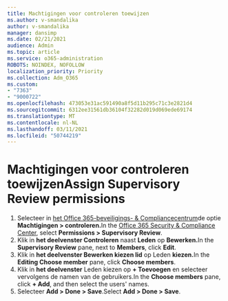 ```yaml
---
title: Machtigingen voor controleren toewijzen
ms.author: v-smandalika
author: v-smandalika
manager: dansimp
ms.date: 02/21/2021
audience: Admin
ms.topic: article
ms.service: o365-administration
ROBOTS: NOINDEX, NOFOLLOW
localization_priority: Priority
ms.collection: Adm_O365
ms.custom:
- "7363"
- "9000722"
ms.openlocfilehash: 473053e31ac591490a8f5d11b295c71c3e2821d4
ms.sourcegitcommit: 6312ee31561db36104f32282d019d069ede69174
ms.translationtype: MT
ms.contentlocale: nl-NL
ms.lasthandoff: 03/11/2021
ms.locfileid: "50744219"
---
```

# <a name="assign-supervisory-review-permissions"></a><span data-ttu-id="5896d-102">Machtigingen voor controleren toewijzen</span><span class="sxs-lookup"><span data-stu-id="5896d-102">Assign Supervisory Review permissions</span></span>

1. <span data-ttu-id="5896d-103">Selecteer in [het Office 365-beveiligings- & Compliancecentrum](https://sip.protection.office.com/homepage)de optie **Machtigingen > controleren.**</span><span class="sxs-lookup"><span data-stu-id="5896d-103">In the [Office 365 Security & Compliance Center](https://sip.protection.office.com/homepage), select **Permissions > Supervisory Review**.</span></span>
2. <span data-ttu-id="5896d-104">Klik in **het deelvenster Controleren** naast **Leden** op **Bewerken.**</span><span class="sxs-lookup"><span data-stu-id="5896d-104">In the **Supervisory Review** pane, next to **Members**, click **Edit**.</span></span>
3. <span data-ttu-id="5896d-105">Klik in **het deelvenster Bewerken kiezen lid** op Leden **kiezen.**</span><span class="sxs-lookup"><span data-stu-id="5896d-105">In the **Editing Choose member** pane, click **Choose members**.</span></span>
4. <span data-ttu-id="5896d-106">Klik in **het deelvenster** Leden kiezen op **+ Toevoegen** en selecteer vervolgens de namen van de gebruikers.</span><span class="sxs-lookup"><span data-stu-id="5896d-106">In the **Choose members** pane, click **+ Add**, and then select the users' names.</span></span>
5. <span data-ttu-id="5896d-107">Selecteer **Add > Done > Save**.</span><span class="sxs-lookup"><span data-stu-id="5896d-107">Select **Add > Done > Save**.</span></span>